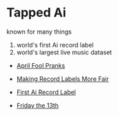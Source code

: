 
# Tapped Ai

known for many things

1. world's first Ai record label
2. world's largest live music dataset


* [April Fool Pranks](https://www.onthesceneny.com/uncategorized/april-fools-prank-turns-into-genius-marketing-by-these-two-entrepreneurs/)

* [Making Record Labels More Fair](https://nyweekly.com/business/how-tapped-ai-and-ilias-anwar-are-making-record-labels-more-fair/)

* [First Ai Record Label](https://medium.com/@adammahmouddddd/tappedai-the-first-ever-ai-record-label-set-to-destroy-major-labels-and-empower-artists-7981de1f5c56)

* [Friday the 13th](https://www.ainews.com/p/the-scary-truth-tapped-ai-shuts-down-on-friday-the-13th)
